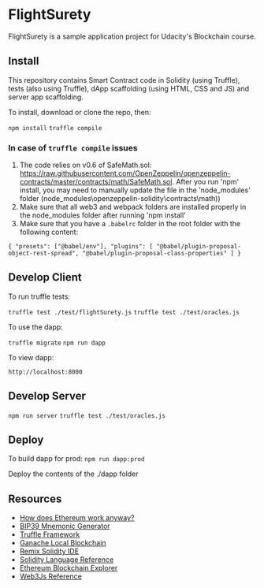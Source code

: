 # FlightSurety

FlightSurety is a sample application project for Udacity's Blockchain course.

## Install

This repository contains Smart Contract code in Solidity (using Truffle), tests (also using Truffle), dApp scaffolding (using HTML, CSS and JS) and server app scaffolding.

To install, download or clone the repo, then:

`npm install`
`truffle compile`

### In case of `truffle compile` issues
1. The code relies on v0.6 of SafeMath.sol: https://raw.githubusercontent.com/OpenZeppelin/openzeppelin-contracts/master/contracts/math/SafeMath.sol. After you run 'npm' install, you may need to manually update the file in the 'node_modules' folder (node_modules\openzeppelin-solidity\contracts\math))
2. Make sure that all web3 and webpack folders are installed properly in the node_modules folder  after running 'npm install'
3. Make sure that you have a `.babelrc` folder in the root folder with the following content:

`{
  "presets": ["@babel/env"],
  "plugins": [
    "@babel/plugin-proposal-object-rest-spread",
    "@babel/plugin-proposal-class-properties"
  ]
}`

## Develop Client

To run truffle tests:

`truffle test ./test/flightSurety.js`
`truffle test ./test/oracles.js`

To use the dapp:

`truffle migrate`
`npm run dapp`

To view dapp:

`http://localhost:8000`

## Develop Server

`npm run server`
`truffle test ./test/oracles.js`

## Deploy

To build dapp for prod:
`npm run dapp:prod`

Deploy the contents of the ./dapp folder


## Resources

* [How does Ethereum work anyway?](https://medium.com/@preethikasireddy/how-does-ethereum-work-anyway-22d1df506369)
* [BIP39 Mnemonic Generator](https://iancoleman.io/bip39/)
* [Truffle Framework](http://truffleframework.com/)
* [Ganache Local Blockchain](http://truffleframework.com/ganache/)
* [Remix Solidity IDE](https://remix.ethereum.org/)
* [Solidity Language Reference](http://solidity.readthedocs.io/en/v0.4.24/)
* [Ethereum Blockchain Explorer](https://etherscan.io/)
* [Web3Js Reference](https://github.com/ethereum/wiki/wiki/JavaScript-API)
